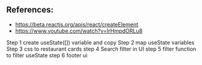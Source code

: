 
## References:
- https://beta.reactjs.org/apis/react/createElement
- https://www.youtube.com/watch?v=IrHmpdORLu8

Step 1 create useState([]) variable and copy
Step 2 map useState variables
Step 3 css to restaurant cards
step 4 Search filter in UI
step 5 filter function to filter useState
step 6 footer ui